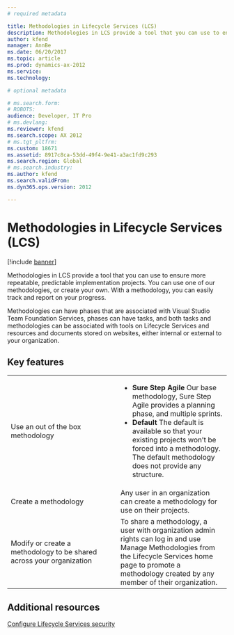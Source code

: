 ```yaml
---
# required metadata

title: Methodologies in Lifecycle Services (LCS)
description: Methodologies in LCS provide a tool that you can use to ensure more repeatable, predictable implementation projects. You can use one of our methodologies, or create your own. With a methodology, you can easily track and report on your progress.
author: kfend
manager: AnnBe
ms.date: 06/20/2017
ms.topic: article
ms.prod: dynamics-ax-2012 
ms.service:
ms.technology:

# optional metadata

# ms.search.form: 
# ROBOTS: 
audience: Developer, IT Pro
# ms.devlang: 
ms.reviewer: kfend
ms.search.scope: AX 2012
# ms.tgt_pltfrm: 
ms.custom: 18671
ms.assetid: 8917c8ca-53dd-49f4-9e41-a3ac1fd9c293
ms.search.region: Global
# ms.search.industry: 
ms.author: kfend
ms.search.validFrom: 
ms.dyn365.ops.version: 2012

---
```


# Methodologies in Lifecycle Services (LCS)

[!include [banner](../../includes/banner.md)]

Methodologies in LCS provide a tool that you can use to ensure more repeatable, predictable implementation projects. You can use one of our methodologies, or create your own. With a methodology, you can easily track and report on your progress.

Methodologies can have phases that are associated with Visual Studio Team Foundation Services, phases can have tasks, and both tasks and methodologies can be associated with tools on Lifecycle Services and resources and documents stored on websites, either internal or external to your organization.

## Key features
<table>
<colgroup>
<col width="50%" />
<col width="50%" />
</colgroup>
<tbody>
<tr class="odd">
<td>Use an out of the box methodology</td>
<td><ul>
<li><strong>Sure Step Agile</strong> Our base methodology, Sure Step Agile provides a planning phase, and multiple sprints.</li>
<li><strong>Default</strong> The default is available so that your existing projects won’t be forced into a methodology. The default methodology does not provide any structure.</li>
</ul></td>
</tr>
<tr class="even">
<td>Create a methodology</td>
<td>Any user in an organization can create a methodology for use on their projects.</td>
</tr>
<tr class="odd">
<td>Modify or create a methodology to be shared across your organization</td>
<td>To share a methodology, a user with organization admin rights can log in and use Manage Methodologies from the Lifecycle Services home page to promote a methodology created by any member of their organization.</td>
</tr>
</tbody>
</table>



Additional resources
--------

[Configure Lifecycle Services security](../configure-lcs-security.md)



